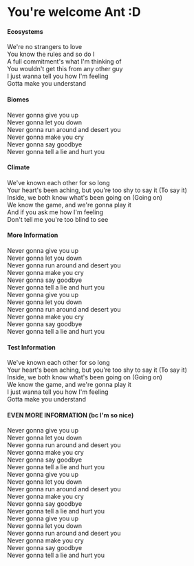# You're welcome Ant :D

#### Ecosystems
We're no strangers to love  
You know the rules and so do I  
A full commitment's what I'm thinking of  
You wouldn't get this from any other guy  
I just wanna tell you how I'm feeling  
Gotta make you understand  

#### Biomes
Never gonna give you up  
Never gonna let you down  
Never gonna run around and desert you  
Never gonna make you cry  
Never gonna say goodbye  
Never gonna tell a lie and hurt you  

#### Climate
We've known each other for so long  
Your heart's been aching, but you're too shy to say it (To say it)  
Inside, we both know what's been going on (Going on)  
We know the game, and we're gonna play it  
And if you ask me how I'm feeling  
Don't tell me you're too blind to see  

#### More Information
Never gonna give you up  
Never gonna let you down  
Never gonna run around and desert you  
Never gonna make you cry  
Never gonna say goodbye  
Never gonna tell a lie and hurt you  
Never gonna give you up  
Never gonna let you down  
Never gonna run around and desert you  
Never gonna make you cry  
Never gonna say goodbye  
Never gonna tell a lie and hurt you  

#### Test Information
We've known each other for so long  
Your heart's been aching, but you're too shy to say it (To say it)  
Inside, we both know what's been going on (Going on)  
We know the game, and we're gonna play it  
I just wanna tell you how I'm feeling  
Gotta make you understand  

#### EVEN MORE INFORMATION (bc I'm so nice)
Never gonna give you up  
Never gonna let you down  
Never gonna run around and desert you  
Never gonna make you cry  
Never gonna say goodbye  
Never gonna tell a lie and hurt you  
Never gonna give you up  
Never gonna let you down  
Never gonna run around and desert you  
Never gonna make you cry  
Never gonna say goodbye  
Never gonna tell a lie and hurt you  
Never gonna give you up  
Never gonna let you down  
Never gonna run around and desert you  
Never gonna make you cry  
Never gonna say goodbye  
Never gonna tell a lie and hurt you  
